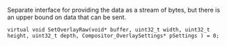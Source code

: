 Separate interface for providing the data as a stream of bytes, but there is an upper bound on data that can be sent.

	virtual void SetOverlayRaw(void* buffer, uint32_t width, uint32_t height, uint32_t depth, Compositor_OverlaySettings* pSettings ) = 0;
